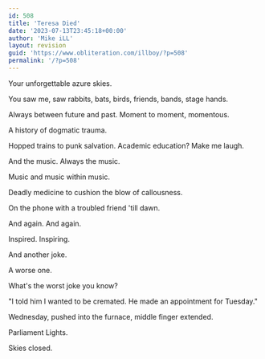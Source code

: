 ```yaml
---
id: 508
title: 'Teresa Died'
date: '2023-07-13T23:45:18+00:00'
author: 'Mike iLL'
layout: revision
guid: 'https://www.obliteration.com/illboy/?p=508'
permalink: '/?p=508'
---
```


<!-- wp:paragraph -->
<p>Your unforgettable azure skies.</p>
<!-- /wp:paragraph -->

<!-- wp:paragraph -->
<p>You saw me, saw rabbits, bats, birds, friends, bands, stage hands.</p>
<!-- /wp:paragraph -->

<!-- wp:paragraph -->
<p>Always between future and past. Moment to moment, momentous.</p>
<!-- /wp:paragraph -->

<!-- wp:paragraph -->
<p>A history of dogmatic trauma.</p>
<!-- /wp:paragraph -->

<!-- wp:paragraph -->
<p>Hopped trains to punk salvation. Academic education? Make me laugh.</p>
<!-- /wp:paragraph -->

<!-- wp:paragraph -->
<p>And the music. Always the music. </p>
<!-- /wp:paragraph -->

<!-- wp:paragraph -->
<p>Music and music within music.</p>
<!-- /wp:paragraph -->

<!-- wp:paragraph -->
<p>Deadly medicine to cushion the blow of callousness.</p>
<!-- /wp:paragraph -->

<!-- wp:paragraph -->
<p>On the phone with a troubled friend 'till dawn.</p>
<!-- /wp:paragraph -->

<!-- wp:paragraph -->
<p>And again. And again.</p>
<!-- /wp:paragraph -->

<!-- wp:paragraph -->
<p>Inspired. Inspiring.</p>
<!-- /wp:paragraph -->

<!-- wp:paragraph -->
<p>And another joke.</p>
<!-- /wp:paragraph -->

<!-- wp:paragraph -->
<p>A worse one.</p>
<!-- /wp:paragraph -->

<!-- wp:paragraph -->
<p>What's the worst joke you know?</p>
<!-- /wp:paragraph -->

<!-- wp:paragraph -->
<p>"I told him I wanted to be cremated. He made an appointment for Tuesday."</p>
<!-- /wp:paragraph -->

<!-- wp:paragraph -->
<p>Wednesday, pushed into the furnace, middle finger extended.</p>
<!-- /wp:paragraph -->

<!-- wp:paragraph -->
<p>Parliament Lights.</p>
<!-- /wp:paragraph -->

<!-- wp:paragraph -->
<p>Skies closed.</p>
<!-- /wp:paragraph -->